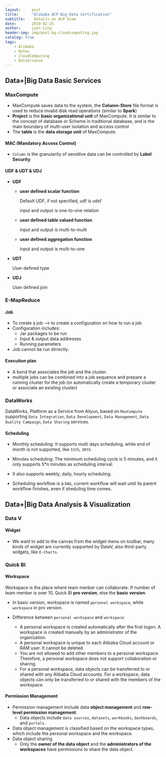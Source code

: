 ```yaml
---
layout:     post
title:      "Alibaba ACP Big Data Certification"
subtitle:    Details on ACP Exam
date:       2019-02-25
author:     Lyon Ling
header-img: img/post-bg-cloudcomputing.jpg
catalog: true
tags:
    - Alibaba
    - Notes
    - CloudComputing
    - DataScience
---
```


## Data+|Big Data Basic Services

### MaxCompute

- MaxCompute saves data to the system, the **Column-Store** file format is used to reduce invalid disk read operations (similar to **Spark**)
- **Project** is the **basic organizational unit** of MaxCompute. It is similar to the concept of database or Scheme in traditional database, and is the main boundary of multi-user isolation and access control
- The **table** is the **data storage unit** of MaxCompute.

#### MAC (Mandatory Access Control)

* `Column` is the granularity of sensitive data can be controlled by **Label Security** 

#### UDF & UDT & UDJ

* **UDF**

  * **user defined scalar function**

    Default UDF, if not specified, udf is udsf

    input and output is one-to-one relation

  * **user defined table valued function**

    input and output is multi-to-multi

  * **user defined aggregation function**

    input and output is multi-to-one

* **UDT**

  User defined type

* **UDJ**

  User defined join

### E-MapReduce

#### Job

* To create a job --> to create a configuration on how to run a job
* Configuration includes:
  * Jar packages to be run
  * Input & output data addresses
  * Running parameters
* Job cannot be run dirrectly.

#### Execution plan 

* A bond that associates the job and the cluster.
* multiple jobs can be combined into a job sequence and prepare a running cluster for the job (or automatically create a temporary cluster or associate an existing cluster) 

### DataWorks

DataWorks, Platform as a Service from Aliyun, based on `MaxCompute` supporting `Data Integration`, `Data Development`, `Data Management`, `Data Quality Campaign`, `Data Sharing` services.

#### Scheduling

* Monthly scheduling: It supports multi days scheduling, while end of month is not supported, like `31th`, `30th`.

* Minutes scheduling: The minimum scheduling cycle is 5 minutes, and it only supports 5*n minutes as scheduling interval.
* It also supports weekly, daily, hourly scheduling.
* Scheduling workflow is a `DAG`, current workflow will wait until its parent workflow finishes, even if  sheduling time comes.

## Data+|Big Data Analysis & Visualization

### Data V

#### Widget

* We want to add to the canvas from the widget menu on toolbar, many kinds of widget are currently supported by DataV, also third-party widgets, like `E-Charts`.

### Quick BI

#### Workspace

Workspace is the place where team menber can collaborate. If number of team menber is over 10, Quick BI **pro version**, else the **basic version**.

* In basic version, workspace is named `personal workspace`, while `workspace` in pro version.

* Difference between `personal workspace` and `workspace`:

  * A personal workspace is created automatically after the first logon. A workspace is created manually by an administrator of the organization.

  - A personal workspace is unique to each Alibaba Cloud account or RAM user. It cannot be deleted.
  - You are not allowed to add other members to a personal workspace. Therefore, a personal workspace does not support collaboration or sharing.
  - For a personal workspace, data objects can be transferred to or shared with any Alibaba Cloud accounts. For a workspace, data objects can only be transferred to or shared with the members of the workspace.

#### Permission Management

* Permission management include data **object management** and **row-level permission management**.
  * Data objects include `data sources`, `datasets`, `workbooks`, `dashboards`, and `portals`.
* Data object management is classified based on the workspace types, which include the personal workspace and the workspace.
* Data object sharing
  * Only the **owner of the data object** and the **administrators of the workspaces** have permissions to share the data object.
